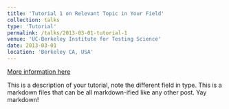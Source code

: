 ```yaml
---
title: 'Tutorial 1 on Relevant Topic in Your Field'
collection: talks
type: 'Tutorial'
permalink: /talks/2013-03-01-tutorial-1
venue: 'UC-Berkeley Institute for Testing Science'
date: 2013-03-01
location: 'Berkeley CA, USA'
---
```


[More information here](http://exampleurl.com)

This is a description of your tutorial, note the different field in type. This
is a markdown files that can be all markdown-ified like any other post. Yay
markdown!
